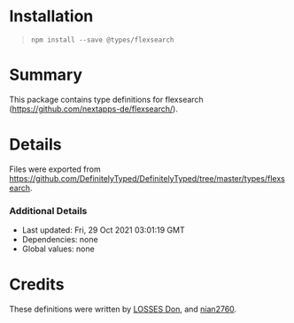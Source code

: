# Installation
> `npm install --save @types/flexsearch`

# Summary
This package contains type definitions for flexsearch (https://github.com/nextapps-de/flexsearch/).

# Details
Files were exported from https://github.com/DefinitelyTyped/DefinitelyTyped/tree/master/types/flexsearch.

### Additional Details
 * Last updated: Fri, 29 Oct 2021 03:01:19 GMT
 * Dependencies: none
 * Global values: none

# Credits
These definitions were written by [LOSSES Don](https://github.com/Losses), and [nian2760](https://github.com/nian2760).
